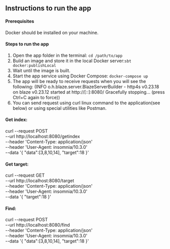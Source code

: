 ## Instructions to run the app

#### Prerequisites
Docker should be installed on your machine.

#### Steps to run the app
1. Open the app folder in the terminal: `cd /path/to/app`
2. Build an image and store it in the local Docker server:`sbt docker:publishLocal`
3. Wait until the image is built.
4. Start the app service using Docker Compose: `docker-compose up`
5. The app will be ready to receive requests when you will see the following:
   (INFO  o.h.blaze.server.BlazeServerBuilder - http4s v0.23.18 on blaze v0.23.12 started at http://[::]:8080/
Gracefully stopping... (press Ctrl+C again to force))
6. You can send request using curl linux command to the application(see below) or using special utilities like Postman.


#### Get index:
curl --request POST \
    --url http://localhost:8080/getindex \
    --header 'Content-Type: application/json' \
    --header 'User-Agent: insomnia/10.3.0' \
    --data '{
  	"data":[3,8,10,14],
    "target":18
  }'
  
#### Get target:  
curl --request GET \
    --url http://localhost:8080/target \
    --header 'Content-Type: application/json' \
    --header 'User-Agent: insomnia/10.3.0' \
    --data '{
  	"target":18
  }'  

#### Find:
curl --request POST \
    --url http://localhost:8080/find \
      --header 'Content-Type: application/json' \
    --header 'User-Agent: insomnia/10.3.0' \
    --data '{
      "data":[3,8,10,14],
      "target":18
    }'  
 
